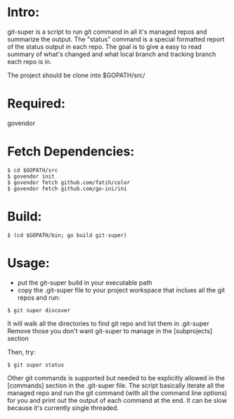 # Intro:
git-super is a script to run git command in all it's managed repos and summarize the output. The "status" command is a special formatted report of the status output in each repo. The goal is to give a easy to read summary of what's changed and what local branch and tracking branch each repo is in.

The project should be clone into $GOPATH/src/

# Required:

govendor


# Fetch Dependencies:

```
$ cd $GOPATH/src
$ govendor init
$ govendor fetch github.com/fatih/color
$ govendor fetch github.com/go-ini/ini 
```

# Build:
```
$ (cd $GOPATH/bin; go build git-super)
```

# Usage:
* put the git-super build in your executable path
* copy the .git-super file to your project workspace that inclues all the git repos and run:

```
$ git super discover
```

It will walk all the directories to find git repo and list them in .git-super
Remove those you don't want git-super to manage in the [subprojects] section

Then, try:

```
$ git super status
```

Other git commands is supported but needed to be explicitly allowed in the [commands] section in the .git-super file. The script basically iterate all the managed repo and run the git command (with all the command line options) for you and print out the output of each command at the end. It can be slow because it's currently single threaded.

